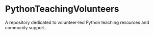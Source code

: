 # PythonTeachingVolunteers
A repository dedicated to volunteer-led Python teaching resources and community support.
